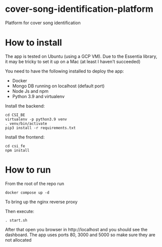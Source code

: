 # cover-song-identification-platform
Platform for cover song identification

# How to install
The app is tested on Ubuntu (using a GCP VM). Due to the Essentia library, it may be tricky to set it up on a Mac (at least I haven't succeeded)

You need to have the following installed to deploy the app:
* Docker
* Mongo DB running on localhost (default port)
* Node Js and npm
* Python 3.9 and virtualenv

Install the backend:

```shell
cd CSI_BE
virtualenv -p python3.9 venv
. venv/bin/activate
pip3 install -r requirements.txt
```

Install the frontend:
```shell
cd csi_fe
npm install
```

# How to run

From the root of the repo run 
```shell
docker compose up -d
```
To bring up the nginx reverse proxy

Then execute:
```shell
. start.sh
```

After that open you browser in http://localhost and you should see the dashboard.
The app uses ports 80, 3000 and 5000 so make sure they are not allocated
